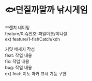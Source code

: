 # 🐟던질까말까 낚시게임

브랜치 네이밍<br>
feature/이슈번호-파일이름/이니셜<br>
ex) feature/1-fishCatch/kdh

커밋 메세지 작성<br>
feat: 작업 내용 <br>
fix: 작업 내용 <br>
bug: 작업 내용 <br>
ex) feat: 지도 마커 표시 기능 구현
